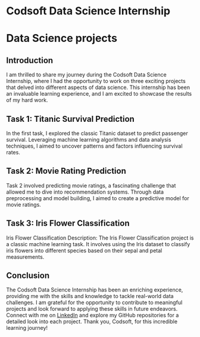 # Codsoft Data Science Internship
# Data Science projects

## Introduction

I am thrilled to share my journey during the Codsoft Data Science Internship, where I had the opportunity to work on three exciting projects that delved into
different aspects of data science. This internship has been an invaluable learning experience, and I am excited to showcase the results of my hard work.

## Task 1: Titanic Survival Prediction

In the first task, I explored the classic Titanic dataset to predict passenger survival. Leveraging machine learning algorithms and data analysis techniques,
I aimed to uncover patterns and factors influencing survival rates.

## Task 2: Movie Rating Prediction

Task 2 involved predicting movie ratings, a fascinating challenge that allowed me to dive into recommendation systems. Through data preprocessing and model building,
I aimed to create a predictive model for movie ratings. 

## Task 3: Iris Flower Classification

Iris Flower Classification Description: The Iris Flower Classification project is a classic machine learning task. It involves using the Iris dataset to classify
iris flowers into different species based on their sepal and petal measurements.


## Conclusion
The Codsoft Data Science Internship has been an enriching experience, providing me with the skills and knowledge to tackle real-world data challenges.
I am grateful for the opportunity to contribute to meaningful projects and look forward to applying these skills in future endeavors.
Connect with me on [LinkedIn](https://www.linkedin.com/in/aryan-yadav-912b9b239/) and explore my GitHub repositories for a detailed look into each project.
Thank you, Codsoft, for this incredible learning journey!
